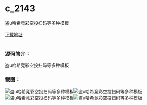 # c_2143
盗u哈希竞彩空投扫码等多种模板
<br/></br>
[下载地址](https://www.uuid2.com/2143.html "下载地址")
<br/></br>
<h3>源码简介：</h3>
<p>盗u哈希竞彩空投扫码等多种模板<p>
<h3>截图：</h3>
<img src="https://www.uuid2.com/wp-content/uploads/img/uimage/82181654149625.jpg" alt="盗u哈希竞彩空投扫码等多种模板"><img src="https://www.uuid2.com/wp-content/uploads/img/uimage/89301654149626.jpg" alt="盗u哈希竞彩空投扫码等多种模板"><img src="https://www.uuid2.com/wp-content/uploads/img/uimage/93801654149626.jpg" alt="盗u哈希竞彩空投扫码等多种模板"><img src="https://www.uuid2.com/wp-content/uploads/img/uimage/46761654149627.png" alt="盗u哈希竞彩空投扫码等多种模板">
